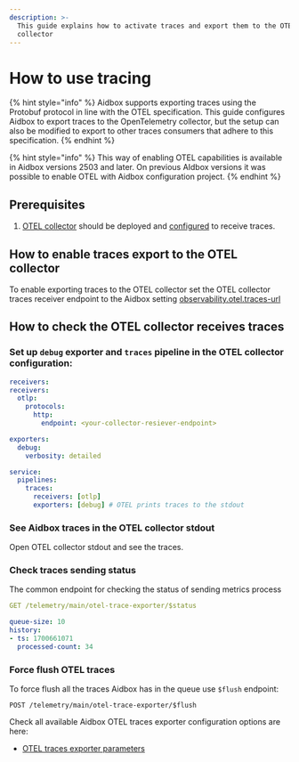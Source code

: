 ```yaml
---
description: >-
  This guide explains how to activate traces and export them to the OTEL
  collector
---
```


# How to use tracing

{% hint style="info" %}
Aidbox supports exporting traces using the Protobuf protocol in line with the OTEL specification. This guide configures Aidbox to export traces to the OpenTelemetry collector, but the setup can also be modified to export to other traces consumers that adhere to this specification.
{% endhint %}

{% hint style="info" %}
This way of enabling OTEL capabilities is available in Aidbox versions 2503 and later. On previous AIdbox versions it was possible to enable OTEL with Aidbox configuration project.
{% endhint %}

## Prerequisites&#x20;

1. [OTEL collector](https://opentelemetry.io/docs/collector/) should be deployed and [configured](https://opentelemetry.io/docs/collector/configuration/) to receive traces.

## How to enable traces export to the OTEL collector

To  enable exporting traces to the OTEL collector set the OTEL collector traces receiver endpoint to the Aidbox setting [observability.otel.traces-url](../../../../reference/settings/observability.md#observability.otel.traces-url)

## How to check the OTEL collector receives traces&#x20;

### Set up `debug` exporter and `traces` pipeline in the OTEL collector configuration:

```yaml
receivers:
receivers:
  otlp:
    protocols:
      http:
        endpoint: <your-collector-resiever-endpoint>

exporters:
  debug:
    verbosity: detailed

service:
  pipelines:
    traces:
      receivers: [otlp]
      exporters: [debug] # OTEL prints traces to the stdout
```

### See Aidbox traces in the OTEL collector stdout

Open OTEL collector stdout and see the traces.

### Check traces sending status

The common endpoint for checking the status of sending metrics process

```yaml
GET /telemetry/main/otel-trace-exporter/$status

queue-size: 10
history:
- ts: 1700661071
  processed-count: 34
```

### Force flush OTEL traces

To force flush all the traces Aidbox has in the queue use `$flush` endpoint:

```http
POST /telemetry/main/otel-trace-exporter/$flush
```

Check all available Aidbox OTEL traces exporter configuration options are here:&#x20;

* [OTEL traces exporter parameters](otel-traces-exporter-parameters.md)

